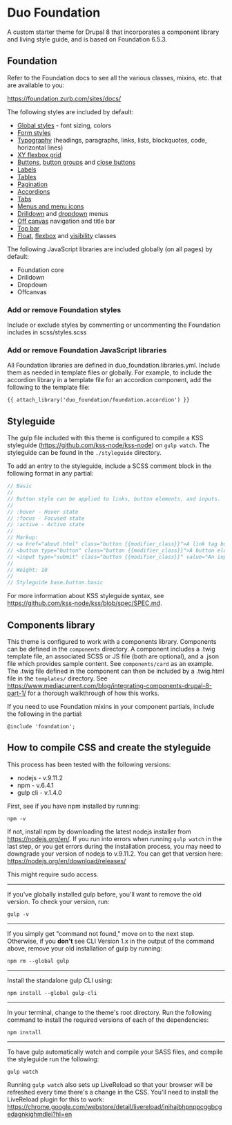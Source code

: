 # Duo Foundation

A custom starter theme for Drupal 8 that incorporates a component library and living style guide, and is based on Foundation 6.5.3.

## Foundation

Refer to the Foundation docs to see all the various classes, mixins, etc. that are available to you:

https://foundation.zurb.com/sites/docs/

The following styles are included by default:

* [Global styles](https://foundation.zurb.com/sites/docs/global.html) - font sizing, colors
* [Form styles](https://foundation.zurb.com/sites/docs/forms.html)
* [Typography](https://foundation.zurb.com/sites/docs/typography-base.html) (headings, paragraphs, links, lists, blockquotes, code, horizontal lines)
* [XY flexbox grid](https://foundation.zurb.com/sites/docs/xy-grid.html)
* [Buttons](https://foundation.zurb.com/sites/docs/button.html), [button groups](https://foundation.zurb.com/sites/docs/button-group.html) and [close buttons](https://foundation.zurb.com/sites/docs/close-button.html)
* [Labels](https://foundation.zurb.com/sites/docs/label.html)
* [Tables](https://foundation.zurb.com/sites/docs/table.html)
* [Pagination](https://foundation.zurb.com/sites/docs/pagination.html)
* [Accordions](https://foundation.zurb.com/sites/docs/accordion.html)
* [Tabs](https://foundation.zurb.com/sites/docs/tabs.html)
* [Menus and menu icons](https://foundation.zurb.com/sites/docs/menu.html)
* [Drilldown](https://foundation.zurb.com/sites/docs/drilldown-menu.html) and [dropdown](https://foundation.zurb.com/sites/docs/dropdown-menu.html) menus
* [Off canvas](https://foundation.zurb.com/sites/docs/off-canvas.html) navigation and title bar
* [Top bar](https://foundation.zurb.com/sites/docs/top-bar.html)
* [Float](https://foundation.zurb.com/sites/docs/float-classes.html), [flexbox](https://foundation.zurb.com/sites/docs/flexbox-utilities.html) and [visibility](https://foundation.zurb.com/sites/docs/visibility.html) classes

The following JavaScript libraries are included globally (on all pages) by default:

* Foundation core
* Drilldown
* Dropdown
* Offcanvas

### Add or remove Foundation styles

Include or exclude styles by commenting or uncommenting the Foundation includes in scss/styles.scss

### Add or remove Foundation JavaScript libraries

All Foundation libraries are defined in duo_foundation.libraries.yml. Include them as needed in template files or globally. For example, to include the accordion library in a template file for an accordion component, add the following to the template file:

`{{ attach_library('duo_foundation/foundation.accordion') }}`

## Styleguide

The gulp file included with this theme is configured to compile a KSS styleguide (https://github.com/kss-node/kss-node) on `gulp watch`. The styleguide can be found in the `./styleguide` directory.

To add an entry to the styleguide, include a SCSS comment block in the following format in any partial:

```SCSS
// Basic
//
// Button style can be applied to links, button elements, and inputs.
//
// :hover - Hover state
// :focus - Focused state
// :active - Active state
//
// Markup:
// <a href="about.html" class="button {{modifier_class}}">A link tag button</a>
// <button type="button" class="button {{modifier_class}}">A button element</button>
// <input type="submit" class="button {{modifier_class}}" value="An input button" />
//
// Weight: 10
//
// Styleguide base.button.basic
```

For more information about KSS styleguide syntax, see https://github.com/kss-node/kss/blob/spec/SPEC.md.

## Components library

This theme is configured to work with a components library. Components can be defined in the `components` directory. A component includes a .twig template file, an associated SCSS or JS file (both are optional), and a .json file which provides sample content. See `components/card` as an example. The .twig file defined in the component can then be included by a .twig.html file in the `templates/` directory. See https://www.mediacurrent.com/blog/integrating-components-drupal-8-part-1/ for a thorough walkthrough of how this works.

If you need to use Foundation mixins in your component partials, include the following in the partial:

`@include 'foundation';`

## How to compile CSS and create the styleguide

This process has been tested with the following versions:

* nodejs - v.9.11.2
* npm - v.6.4.1
* gulp cli - v.1.4.0

First, see if you have npm installed by running:

  `npm -v`

If not, install npm by downloading the latest nodejs installer from https://nodejs.org/en/. If you run into errors when running `gulp watch` in the last step, or you get errors during the installation process, you may need to downgrade your version of nodejs to v.9.11.2. You can get that version here: https://nodejs.org/en/download/releases/

This might require sudo access.

---

If you've globally installed gulp before, you'll want to remove the old version. To check your version, run:

  `gulp -v`

---

If you simply get "command not found," move on to the next step. Otherwise, if you **don't** see CLI Version 1.x in the output of the command above, remove your old installation of gulp by running:

  `npm rm --global gulp`

---

Install the standalone gulp CLI using:

  `npm install --global gulp-cli`

---

In your terminal, change to the theme's root directory. Run the following command to install the required versions of each of the dependencies:

  `npm install`

---

To have gulp automatically watch and compile your SASS files, and compile the styleguide run the following:

  `gulp watch`

Running `gulp watch` also sets up LiveReload so that your browser will be refreshed every time there's a change in the CSS. You'll need to install the LiveReload plugin for this to work: https://chrome.google.com/webstore/detail/livereload/jnihajbhpnppcggbcgedagnkighmdlei?hl=en
